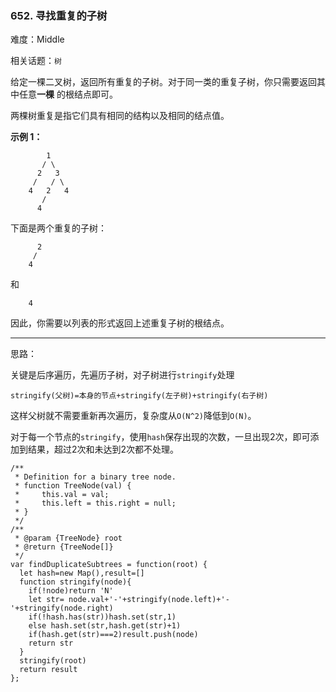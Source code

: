 ### 652. 寻找重复的子树

难度：Middle

相关话题：`树`

给定一棵二叉树，返回所有重复的子树。对于同一类的重复子树，你只需要返回其中任意**一棵** 的根结点即可。



两棵树重复是指它们具有相同的结构以及相同的结点值。



**示例 1：** 



```
        1
       / \
      2   3
     /   / \
    4   2   4
       /
      4
```


下面是两个重复的子树：



```
      2
     /
    4
```


和



```
    4
```


因此，你需要以列表的形式返回上述重复子树的根结点。




-----

思路：

关键是后序遍历，先遍历子树，对子树进行`stringify`处理

`stringify(父树)=本身的节点+stringify(左子树)+stringify(右子树)`

这样父树就不需要重新再次遍历，复杂度从`O(N^2)`降低到`O(N)`。

对于每一个节点的`stringify`，使用`hash`保存出现的次数，一旦出现2次，即可添加到结果，超过2次和未达到2次都不处理。



```
/**
 * Definition for a binary tree node.
 * function TreeNode(val) {
 *     this.val = val;
 *     this.left = this.right = null;
 * }
 */
/**
 * @param {TreeNode} root
 * @return {TreeNode[]}
 */
var findDuplicateSubtrees = function(root) {
  let hash=new Map(),result=[]
  function stringify(node){
    if(!node)return 'N'
    let str= node.val+'-'+stringify(node.left)+'-'+stringify(node.right)
    if(!hash.has(str))hash.set(str,1)
    else hash.set(str,hash.get(str)+1)
    if(hash.get(str)===2)result.push(node)
    return str
  }
  stringify(root)
  return result
};
```

